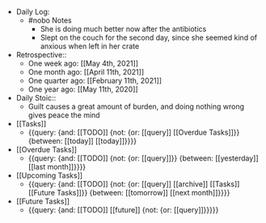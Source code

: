 - Daily Log:
    - #nobo Notes
        - She is doing much better now after the antibiotics
        - Slept on the couch for the second day, since she seemed kind of anxious when left in her crate
- Retrospective::
    - One week ago: [[May 4th, 2021]]
    - One month ago: [[April 11th, 2021]]
    - One quarter ago: [[February 11th, 2021]]
    - One year ago: [[May 11th, 2020]]
- Daily Stoic::
    - Guilt causes a great amount of burden, and doing nothing wrong gives peace the mind
- [[Tasks]]
    - {{query: {and: [[TODO]] {not: {or: [[query]] [[Overdue Tasks]]}} {between: [[today]] [[today]]}}}}
- [[Overdue Tasks]]
    - {{query: {and: [[TODO]] {not: {or: [[query]]}} {between: [[yesterday]] [[last month]]}}}}
- [[Upcoming Tasks]]
    - {{query: {and: [[TODO]] {not: {or: [[query]] [[archive]] [[Tasks]] [[Future Tasks]]}} {between: [[tomorrow]] [[next month]]}}}}
- [[Future Tasks]]
    - {{query: {and: [[TODO]] [[future]] {not: {or: [[query]]}}}}}
